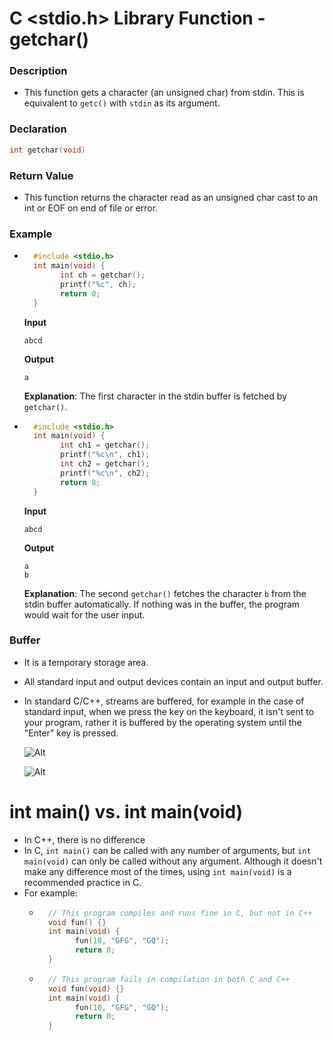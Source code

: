 ﻿# C <stdio.h> Library Function - getchar()
### Description
- This function gets a character (an unsigned char) from stdin. This is equivalent to `getc()` with `stdin` as its argument.

### Declaration
```c
int getchar(void)
```

### Return Value
- This function returns the character read as an unsigned char cast to an int or EOF on end of file or error.

### Example
- ```c
	#include <stdio.h>
	int main(void) {
		  int ch = getchar();
		  printf("%c", ch);
		  return 0;
	}
	```
	**Input**
	
	`abcd`
	
	**Output**
	
	`a`
	
	**Explanation**: The first character in the stdin buffer is fetched by `getchar()`.

- ```c
	#include <stdio.h>
	int main(void) {
		  int ch1 = getchar();
		  printf("%c\n", ch1);
		  int ch2 = getchar();
		  printf("%c\n", ch2);
		  return 0;
	}
	```
	**Input**
	
	`abcd`
	
	**Output**
	
	```
	a
	b
	```
	
	**Explanation**: The second `getchar()` fetches the character `b` from the stdin buffer automatically. If nothing was in the buffer, the program would wait for the user input.

### Buffer
- It is a temporary storage area.
- All standard input and output devices contain an input and output buffer.
- In standard C/C++, streams are buffered, for example in the case of standard input, when we press the key on the keyboard, it isn't sent to your program, rather it is buffered by the operating system until the "Enter" key is pressed.

	![Alt](https://flylib.com/books/4/330/1/html/2/files/08fig01.jpg)

	![Alt](https://1.bp.blogspot.com/-xTzYa3qgRFQ/XbFVJRd9bhI/AAAAAAAACWk/3ooPQ2iCz-ksLUA1-SPtXhzHjCjZeI4dgCLcBGAsYHQ/s640/concept%257Eof%257Estream.jpg)
	

# int main() vs. int main(void)
- In C++, there is no difference
- In C, `int main()` can be called with any number of arguments, but `int main(void)` can only be called without any argument. Although it doesn't make any difference most of the times, using `int main(void)` is a recommended practice in C.
- For example:
	- ```c
		// This program compiles and runs fine in C, but not in C++
		void fun() {}
		int main(void) {
			  fun(10, "GFG", "GQ");
			  return 0;
		}
		```
	- ```c
		// This program fails in compilation in both C and C++
		void fun(void) {}
		int main(void) {
			  fun(10, "GFG", "GQ");
			  return 0;
		}
		```
	
